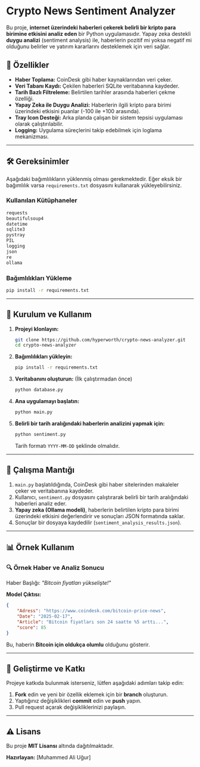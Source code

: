 # Crypto News Sentiment Analyzer

Bu proje, **internet üzerindeki haberleri çekerek belirli bir kripto para birimine etkisini analiz eden** bir Python uygulamasıdır. Yapay zeka destekli **duygu analizi** (sentiment analysis) ile, haberlerin pozitif mi yoksa negatif mi olduğunu belirler ve yatırım kararlarını desteklemek için veri sağlar.

## 🚀 Özellikler

- **Haber Toplama:** CoinDesk gibi haber kaynaklarından veri çeker.
- **Veri Tabanı Kaydı:** Çekilen haberleri SQLite veritabanına kaydeder.
- **Tarih Bazlı Filtreleme:** Belirtilen tarihler arasında haberleri çekme özelliği.
- **Yapay Zeka ile Duygu Analizi:** Haberlerin ilgili kripto para birimi üzerindeki etkisini puanlar (-100 ile +100 arasında).
- **Tray Icon Desteği:** Arka planda çalışan bir sistem tepsisi uygulaması olarak çalıştırılabilir.
- **Logging:** Uygulama süreçlerini takip edebilmek için loglama mekanizması.

---

## 🛠 Gereksinimler

Aşağıdaki bağımlılıkların yüklenmiş olması gerekmektedir. Eğer eksik bir bağımlılık varsa `requirements.txt` dosyasını kullanarak yükleyebilirsiniz.

### Kullanılan Kütüphaneler

```bash
requests
beautifulsoup4
datetime
sqlite3
pystray
PIL
logging
json
re
ollama
```

### Bağımlılıkları Yükleme

```bash
pip install -r requirements.txt
```

---

## 📌 Kurulum ve Kullanım

1. **Projeyi klonlayın:**

   ```bash
   git clone https://github.com/hyperworth/crypto-news-analyzer.git
   cd crypto-news-analyzer
   ```

2. **Bağımlılıkları yükleyin:**

   ```bash
   pip install -r requirements.txt
   ```

3. **Veritabanını oluşturun:** (İlk çalıştırmadan önce)

   ```bash
   python database.py
   ```

4. **Ana uygulamayı başlatın:**

   ```bash
   python main.py
   ```

5. **Belirli bir tarih aralığındaki haberlerin analizini yapmak için:**

   ```bash
   python sentiment.py
   ```

   Tarih formatı `YYYY-MM-DD` şeklinde olmalıdır.

---

## 🧐 Çalışma Mantığı

1. `main.py` başlatıldığında, CoinDesk gibi haber sitelerinden makaleler çeker ve veritabanına kaydeder.
2. Kullanıcı, `sentiment.py` dosyasını çalıştırarak belirli bir tarih aralığındaki haberleri analiz eder.
3. **Yapay zeka (Ollama modeli)**, haberlerin belirtilen kripto para birimi üzerindeki etkisini değerlendirir ve sonuçları JSON formatında saklar.
4. Sonuçlar bir dosyaya kaydedilir (`sentiment_analysis_results.json`).

---

## 📊 Örnek Kullanım

### 🔍 Örnek Haber ve Analiz Sonucu

Haber Başlığı: *"Bitcoin fiyatları yükselişte!"*

**Model Çıktısı:**

```json
{
    "Adress": "https://www.coindesk.com/bitcoin-price-news",
    "Date": "2025-02-17",
    "Article": "Bitcoin fiyatları son 24 saatte %5 arttı...",
    "score": 85
}
```

Bu, haberin **Bitcoin için oldukça olumlu** olduğunu gösterir.

---

## 📝 Geliştirme ve Katkı

Projeye katkıda bulunmak isterseniz, lütfen aşağıdaki adımları takip edin:

1. **Fork** edin ve yeni bir özellik eklemek için bir **branch** oluşturun.
2. Yaptığınız değişiklikleri **commit** edin ve **push** yapın.
3. Pull request açarak değişikliklerinizi paylaşın.

---

## ⚠️ Lisans

Bu proje **MIT Lisansı** altında dağıtılmaktadır.

**Hazırlayan:** [Muhammed Ali Uğur]

